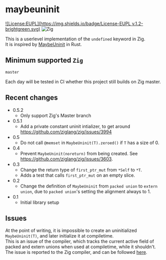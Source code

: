 # maybeuninit
[![License:EUPL](https://img.shields.io/badge/License-EUPL v.1.2-brightgreen.svg)](https://opensource.org/licenses/EUPL-1.2)
![Zig](https://github.com/DutchGhost/maybeuninit/workflows/Zig/badge.svg?branch=master)

This is a userlevel implementation of the `undefined` keyword in Zig.<br>
It is inspired by [MaybeUninit](https://doc.rust-lang.org/stable/core/mem/union.MaybeUninit.html) in Rust.
  
## Minimum supported `Zig`
`master`

Each day will be tested in CI whether this project still builds on Zig master.

## Recent changes
 * 0.5.2
   * Only support Zig's Master branch
 * 0.5.1
   * Add a private constant uninit intializer, to get around https://github.com/ziglang/zig/issues/3994
 * 0.5
   * Do not call `@memset` in `MaybeUninit(T).zeroed()` if `T` has a size of 0.
 * 0.4
   * Prevent `MaybeUninit(noreturn)` from being created. See https://github.com/ziglang/zig/issues/3603.
 * 0.3
   * Change the return type of `first_ptr_mut` from `*Self` to `*T`.
   * Adds a test that calls `first_ptr_mut` on an empty slice.
 * 0.2
    * Change the definition of `MaybeUninit` from `packed union` to `extern union`, due to `packed union`'s setting the alignment always to 1.
 * 0.1
    * Initial library setup

## Issues
At the point of writing, it is impossible to create an uninitialized `MaybeUninit(T)`, and later initialize it at compiletime.<br>
This is an issue of the compiler, which tracks the current active field of packed and extern unions when used at compiletime, while it shouldn't.<br>
The issue is reported to the Zig compiler, and can be followed [here](https://github.com/ziglang/zig/issues/3134).